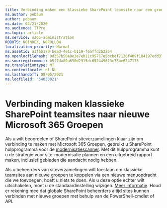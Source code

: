 ```yaml
---
title: Verbinding maken een klassieke SharePoint teamsite naar een groep
ms.author: pebaum
author: pebaum
ms.date: 04/21/2020
ms.audience: ITPro
ms.topic: article
ms.service: o365-administration
ROBOTS: NOINDEX, NOFOLLOW
localization_priority: Normal
ms.assetid: a1f6b170-bead-4e1c-b119-f6affd2b2264
ms.openlocfilehash: 9d357b50a8e3e7eb11c95717e5bcbef7126f409f184197edd3705c3039241bbe
ms.sourcegitcommit: b5f7da89a650d2915dc652449623c78be6247175
ms.translationtype: MT
ms.contentlocale: nl-NL
ms.lasthandoff: 08/05/2021
ms.locfileid: "54033021"
---
```

# <a name="connect-classic-sharepoint-team-sites-to-new-microsoft-365-groups"></a>Verbinding maken klassieke SharePoint teamsites naar nieuwe Microsoft 365 Groepen

Als u wilt beoordelen of SharePoint siteverzamelingen klaar zijn om verbinding te maken met Microsoft 365 Groepen, gebruikt u SharePoint hulpprogramma voor de [modernisatiescanner](https://go.microsoft.com/fwlink/?linkid=873066). Met dit hulpprogramma kunt u de strategie voor site-modernisatie plannen en een uitgebreid rapport maken, inclusief gebieden die aandacht nodig hebben.
  
Als u beheerders van siteverzamelingen wilt toestaan om klassieke teamsites aan nieuwe groepen te koppelen via een nieuwe menuopdracht die we toevoegen, hoeft u niets te doen. Als u deze optie echter wilt uitschakelen, moet u de standaardinstelling wijzigen. [Meer informatie](https://go.microsoft.com/fwlink/?linkid=2004316). Houd er rekening mee dat globale SharePoint beheerders altijd sites kunnen verbinden met nieuwe groepen met behulp van de PowerShell-cmdlet of API.
  

